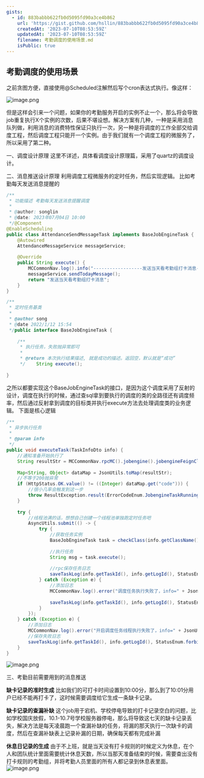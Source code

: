 ```yaml
---
gists:
  - id: 883babbb622fb0d5095fd90a3ce4b862
    url: 'https://gist.github.com/hsllin/883babbb622fb0d5095fd90a3ce4b862'
    createdAt: '2023-07-10T08:53:59Z'
    updatedAt: '2023-07-10T08:53:59Z'
    filename: 考勤调度的使用场景.md
    isPublic: true
---
```

## 考勤调度的使用场景
之前贪图方便，直接使用@Scheduled注解然后写个cron表达式执行。像这样：

![image.png](https://images-lin.oss-cn-guangzhou.aliyuncs.com/images/20230704102030.png)


但是这样会引来一个问题，如果你的考勤服务开启的实例不止一个，那么将会导致job重复执行X个实例的次数，后果不堪设想。解决方案有几种，一种是采用消息队列做，利用消息的消费特性保证只执行一次，另一种是将调度的工作全部交给调度工程，然后调度工程只能开一个实例。由于我们就有一个调度工程的微服务了，所以采用了第二种。

一、调度设计原理
这里不详述，具体看调度设计原理篇，采用了quartz的调度设计。

二、消息推送设计原理
利用调度工程微服务的定时任务，然后实现逻辑。
比如考勤每天发送消息提醒的

```java
/**  
 * 功能描述 考勤每天发送消息提醒调度  
 *  
 * @author: songlin  
 * @date: 2023年07月04日 10:00  
 */@Component  
@EnableScheduling  
public class AttendanceSendMessageTask implements BaseJobEngineTask {  
    @Autowired  
    AttendanceMessageService messageService;  
  
    @Override  
    public String execute() {  
        MCCommonNav.log().info("------------------发送当天看考勤组打卡消息-----------------------");  
        messageService.sendTodayMessage();  
        return "发送当天看考勤组打卡消息";  
    }  
}

```


```java
/**  
 * 定时任务基类  
 *  
 * @author song  
 * @date 2022/1/12 15:54  
 */public interface BaseJobEngineTask {  
  
    /**  
     * 执行任务，失败抛异常即可  
     *  
     * @return 本次执行结果描述, 就是成功的描述。返回空，默认就是“成功”  
     */    String execute();  
  
}

```
之所以都要实现这个BaseJobEngineTask的接口，是因为这个调度采用了反射的设计，调度在执行的时候，通过查sql拿到要执行的调度的类的全路径还有调度频率，然后通过反射拿到调度的目标类并执行execute方法去处理调度类的业务逻辑。
下面是核心逻辑

```java
/**  
 * 异步执行任务  
 *  
 * @param info  
 */  
public void executeTask(TaskInfoDto info) {  
    //通知准备开始执行了  
    String resultStr = MCCommonNav.rpcMC().jobengine().jobengineFeignClient().notifyStartTask(info.getTaskId(), info.getLogId());  
  
    Map<String, Object> dataMap = JsonUtils.toMap(resultStr);  
    //不等于200抛异常  
    if (HttpStatus.OK.value() != ((Integer) dataMap.get("code"))) {  
        //很小几率会触发到这一步  
        throw ResultException.result(ErrorCodeEnum.JobengineTaskRunning);  
    }  
  
    try {  
        //线程池满的话，想想自己创建一个线程池单独跑定时任务吧  
        AsyncUtils.submit(() -> {  
            try {  
                //获取任务实例  
                BaseJobEngineTask task = checkClass(info.getClassName());  
  
                //执行任务  
                String msg = task.execute();  
  
                //rpc保存任务日志  
                saveTaskLog(info.getTaskId(), info.getLogId(), StatusEnum.normal.getStatus(), StringUtils.isBlank(msg) ? "成功" : msg);  
            } catch (Exception e) {  
                //添加日志  
                MCCommonNav.log().error("调度任务执行失败了，info=" + JsonUtils.toJsonString(info), e);  
  
                saveTaskLog(info.getTaskId(), info.getLogId(), StatusEnum.forbid.getStatus(), getExceptionStack(e));  
            }  
        });  
    } catch (Exception e) {  
        //添加日志  
        MCCommonNav.log().error("开启调度任务线程执行失败了，info=" + JsonUtils.toJsonString(info), e);  
        //保存失败日志  
        saveTaskLog(info.getTaskId(), info.getLogId(), StatusEnum.forbid.getStatus(), getExceptionStack(e));  
    }  
}

```

![image.png](https://images-lin.oss-cn-guangzhou.aliyuncs.com/images/20230704112406.png)


三、考勤目前需要用到的消息推送

**缺卡记录的准时生成**
比如我们的可打卡时间设置到10:00分，那么到了10:01分用户已经不能再打卡了，这时候需要调度给它生成一条缺卡记录。

**缺卡记录的查漏补缺**
这个job用于宕机、学校停电导致的打卡记录空白的问题，比如学校国庆放假，10.1-10.7号学校服务器停电，那么将导致这七天的缺卡记录丢失，解决方法是每天凌晨跑一个查漏补缺的任务，将漏的那天执行一次缺卡的调度，然后在查漏补缺表上记录补漏的日期，确保每天都有完成补漏

**休息日记录的生成**
由于不上班，就是当天没有打卡规则的时候定义为休息，在个人和团队统计里面需要统计休息天数，所以当那天准备结束的时候，需要查出没有打卡规则的考勤组，并将考勤人员里面的所有人都记录到休息表里面。
![image.png](https://images-lin.oss-cn-guangzhou.aliyuncs.com/images/20230704104617.png)


